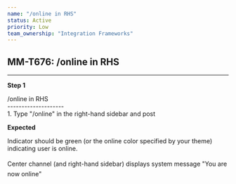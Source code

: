 ```yaml
---
name: "/online in RHS"
status: Active
priority: Low
team_ownership: "Integration Frameworks"
---
```


## MM-T676: /online in RHS

---

**Step 1**

/online in RHS\
\--------------------\
1\. Type "/online" in the right-hand sidebar and post

**Expected**

Indicator should be green (or the online color specified by your theme) indicating user is online.\
\
Center channel (and right-hand sidebar) displays system message "You are now online"
